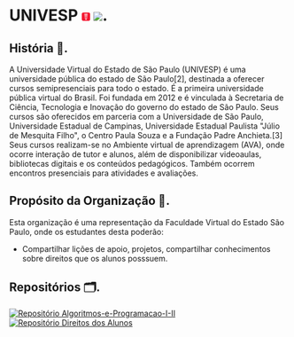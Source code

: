 # UNIVESP  <img alt="Logo Univesp" src="https://github.com/UNIVESP-Universidade-Virtual-de-SP/.github/blob/main/assets/icon_2.png?raw=true" width=15px>  ![](https://komarev.com/ghpvc/?username=UNIVESP-Universidade-Virtual-de-SP&color=red).

## História 📃.
A Universidade Virtual do Estado de São Paulo (UNIVESP) é uma universidade pública do estado de São Paulo[2], destinada a oferecer cursos semipresenciais para todo o estado. É a primeira universidade pública virtual do Brasil. Foi fundada em 2012 e é vinculada à Secretaria de Ciência, Tecnologia e Inovação do governo do estado de São Paulo. Seus cursos são oferecidos em parceria com a Universidade de São Paulo, Universidade Estadual de Campinas, Universidade Estadual Paulista "Júlio de Mesquita Filho", o Centro Paula Souza e a Fundação Padre Anchieta.[3] Seus cursos realizam-se no Ambiente virtual de aprendizagem (AVA), onde ocorre interação de tutor e alunos, além de disponibilizar videoaulas, bibliotecas digitais e os conteúdos pedagógicos. Também ocorrem encontros presenciais para atividades e avaliações.

## Propósito da Organização 📌.
Esta organização é uma representação da Faculdade Virtual do Estado São Paulo, onde os estudantes desta poderão:

- Compartilhar lições de apoio, projetos, compartilhar conhecimentos sobre direitos que os alunos posssuem.

## Repositórios 🗂.

<div>
<a href="https://github.com/UNIVESP-Universidade-Virtual-de-SP/Algoritmos-e-Programacao-I-II">
<img alt="Repositório Algoritmos-e-Programacao-I-II" width="49%" src="https://github-readme-stats.vercel.app/api/pin/?username=UNIVESP-Universidade-Virtual-de-SP&repo=Algoritmos-e-Programacao-I-II&theme=github_dark">
</a>

<a href="https://github.com/UNIVESP-Universidade-Virtual-de-SP/Direitos-dos-Alunos">
<img alt="Repositório Direitos dos Alunos" width="49%" src="https://github-readme-stats.vercel.app/api/pin/?username=UNIVESP-Universidade-Virtual-de-SP&repo=Direitos-dos-Alunos&theme=github_dark">
</a>
</div>

